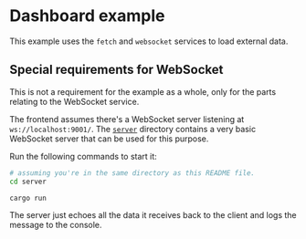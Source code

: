 # Dashboard example

This example uses the `fetch` and `websocket` services to load external data.

## Special requirements for WebSocket

This is not a requirement for the example as a whole, only for the parts relating to the WebSocket service.

The frontend assumes there's a WebSocket server listening at `ws://localhost:9001/`.
The [`server`](server) directory contains a very basic WebSocket server that can be used for this purpose.

Run the following commands to start it:

```bash
# assuming you're in the same directory as this README file.
cd server

cargo run
```

The server just echoes all the data it receives back to the client and logs the message to the console.
